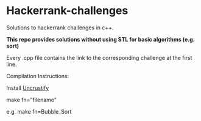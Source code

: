 # Hackerrank-challenges

Solutions to hackerrank challenges in c++.

**This repo provides solutions without using STL for basic algorithms (e.g. sort)**

Every .cpp file contains the link to the corresponding challenge at the first line.

Compilation Instructions:

Install [Uncrustify](https://github.com/uncrustify/uncrustify)

make fn="filename"

e.g. make fn=Bubble_Sort
